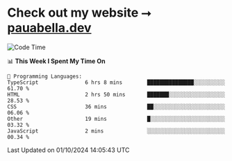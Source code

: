 # Check out my website ⭢ [pauabella.dev](https://pauabella.dev)

<!--START_SECTION:waka-->
![Code Time](http://img.shields.io/badge/Code%20Time-3%2C760%20hrs%207%20mins-blue)

📊 **This Week I Spent My Time On** 

```text
💬 Programming Languages: 
TypeScript               6 hrs 8 mins        ███████████████░░░░░░░░░░   61.70 % 
HTML                     2 hrs 50 mins       ███████░░░░░░░░░░░░░░░░░░   28.53 % 
CSS                      36 mins             ██░░░░░░░░░░░░░░░░░░░░░░░   06.06 % 
Other                    19 mins             █░░░░░░░░░░░░░░░░░░░░░░░░   03.32 % 
JavaScript               2 mins              ░░░░░░░░░░░░░░░░░░░░░░░░░   00.34 % 
```


 Last Updated on 01/10/2024 14:05:43 UTC
<!--END_SECTION:waka-->
